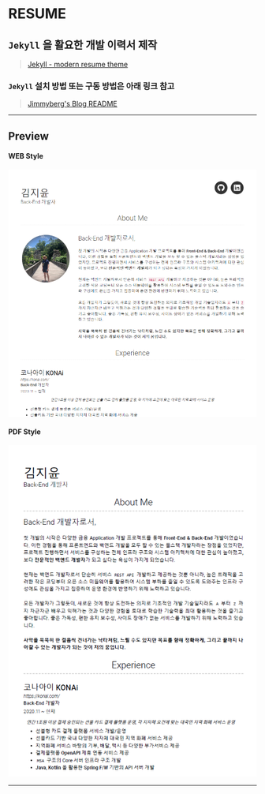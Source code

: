 # RESUME
## `Jekyll` 을 활요한 개발 이력서 제작
> [Jekyll - modern resume theme](https://github.com/sproogen/modern-resume-theme)

### `Jekyll` 설치 방법 또는 구동 방법은 아래 링크 참고
> [Jimmyberg's Blog README](https://github.com/JiYoonKimjimmy/JiYoonKimjimmy.github.io/blob/main/README.md)

---

## Preview

#### WEB Style

![WEB Style](/images/web_style.png)

#### PDF Style

![PDF Style](/images/pdf_style.png)

---
